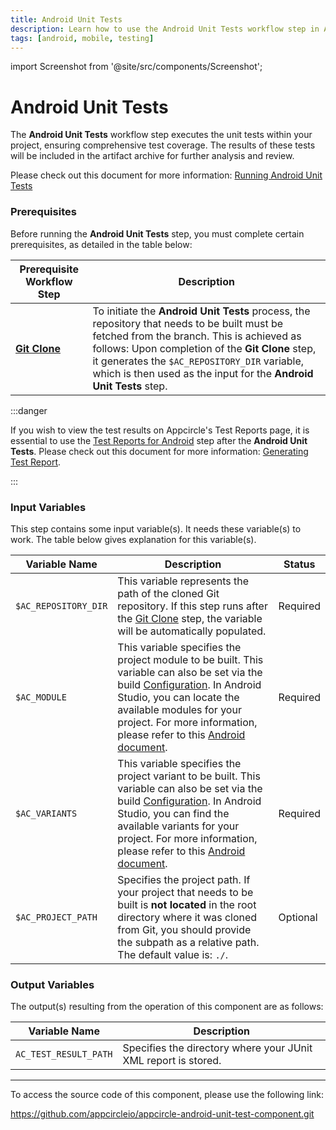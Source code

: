 ```yaml
---
title: Android Unit Tests
description: Learn how to use the Android Unit Tests workflow step in Appcircle
tags: [android, mobile, testing]
---
```


import Screenshot from '@site/src/components/Screenshot';

# Android Unit Tests

The **Android Unit Tests** workflow step executes the unit tests within your project, ensuring comprehensive test coverage. The results of these tests will be included in the artifact archive for further analysis and review.

Please check out this document for more information: [Running Android Unit Tests](/continuous-testing/android-testing/running-android-unit-tests)

### Prerequisites

Before running the **Android Unit Tests** step, you must complete certain prerequisites, as detailed in the table below:

| Prerequisite Workflow Step                                                            | Description                                                                                                                                                                                                                                                                                                        |
| ------------------------------------------------------------------------------------- | ------------------------------------------------------------------------------------------------------------------------------------------------------------------------------------------------------------------------------------------------------------------------------------------------------------------ |
| [**Git Clone**](/workflows/common-workflow-steps/git-clone) | To initiate the **Android Unit Tests** process, the repository that needs to be built must be fetched from the branch. This is achieved as follows: Upon completion of the **Git Clone** step, it generates the `$AC_REPOSITORY_DIR` variable, which is then used as the input for the **Android Unit Tests** step. |

<Screenshot url='https://cdn.appcircle.io/docs/assets/android-workflow-components-android-unit-tests_1.png'/>

:::danger

If you wish to view the test results on Appcircle's Test Reports page, it is essential to use the [Test Reports for Android](/workflows/android-specific-workflow-steps/test-reports-for-android) step after the **Android Unit Tests**. Please check out this document for more information: [Generating Test Report](/continuous-testing/android-testing/running-android-unit-tests#generating-test-report).

<Screenshot url='https://cdn.appcircle.io/docs/assets/android-workflow-components-android-unit-tests_2.png'/>

:::

### Input Variables

This step contains some input variable(s). It needs these variable(s) to work. The table below gives explanation for this variable(s).

<Screenshot url='https://cdn.appcircle.io/docs/assets/android-workflow-components-android-unit-tests_3.png' alt="image2" />

| Variable Name        | Description                                                                                                                                                                                                                                                                                                                                                                                         | Status   |
| -------------------- |-----------------------------------------------------------------------------------------------------------------------------------------------------------------------------------------------------------------------------------------------------------------------------------------------------------------------------------------------------------------------------------------------------| -------- |
| `$AC_REPOSITORY_DIR` | This variable represents the path of the cloned Git repository. If this step runs after the [Git Clone](/workflows/common-workflow-steps/git-clone) step, the variable will be automatically populated.                                                                                                                                                                                             | Required |
| `$AC_MODULE`         | This variable specifies the project module to be built. This variable can also be set via the build [Configuration](/build/build-process-management/configurations#build-configuration). In Android Studio, you can locate the available modules for your project. For more information, please refer to this [Android document](https://developer.android.com/studio/projects#ApplicationModules). | Required |
| `$AC_VARIANTS`       | This variable specifies the project variant to be built. This variable can also be set via the build [Configuration](/build/build-process-management/configurations#build-configuration). In Android Studio, you can find the available variants for your project. For more information, please refer to this [Android document](https://developer.android.com/build/build-variants).               | Required |
| `$AC_PROJECT_PATH`   | Specifies the project path. If your project that needs to be built is **not located** in the root directory where it was cloned from Git, you should provide the subpath as a relative path. The default value is: `./`.                                                                                                                                                                            | Optional |

### Output Variables

The output(s) resulting from the operation of this component are as follows:

| Variable Name          | Description                                                    |
| ---------------------- | -------------------------------------------------------------- |
| `AC_TEST_RESULT_PATH` | Specifies the directory where your JUnit XML report is stored. |

---

To access the source code of this component, please use the following link:

https://github.com/appcircleio/appcircle-android-unit-test-component.git
